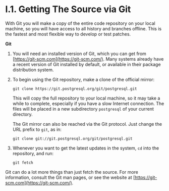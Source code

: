 # I.1. Getting The Source via Git

With Git you will make a copy of the entire code repository on your local machine, so you will have access to all history and branches offline. This is the fastest and most flexible way to develop or test patches.

**Git**

1. You will need an installed version of Git, which you can get from [https://git-scm.com](https://git-scm.com/). Many systems already have a recent version of Git installed by default, or available in their package distribution system.
2. To begin using the Git repository, make a clone of the official mirror:

   ```text
   git clone https://git.postgresql.org/git/postgresql.git
   ```

   This will copy the full repository to your local machine, so it may take a while to complete, especially if you have a slow Internet connection. The files will be placed in a new subdirectory `postgresql` of your current directory.

   The Git mirror can also be reached via the Git protocol. Just change the URL prefix to `git`, as in:

   ```text
   git clone git://git.postgresql.org/git/postgresql.git
   ```

3. Whenever you want to get the latest updates in the system, `cd` into the repository, and run:

   ```text
   git fetch
   ```

Git can do a lot more things than just fetch the source. For more information, consult the Git man pages, or see the website at [https://git-scm.com](https://git-scm.com/).

